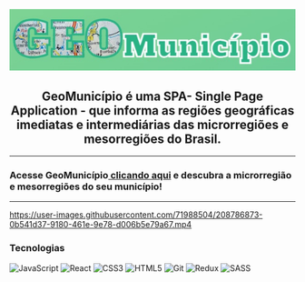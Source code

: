 <p align="center">
  <img src="https://github.com/MayconCabral/GeoMunicipio/blob/main/src/img/logoReadMe.jpg">
</p>

<h2 align="center">GeoMunicípio é uma SPA<strong>- Single Page Application -</strong> que informa as regiões geográficas imediatas e intermediárias das microrregiões e mesorregiões do Brasil.</h2>

___________________________

<h3>Acesse GeoMunicípio<a href="https://geomunicipio.netlify.app/"> clicando aqui</a> e descubra a microrregião e mesorregiões do seu município!</h3>


___________________________

https://user-images.githubusercontent.com/71988504/208786873-0b541d37-9180-461e-9e78-d006b5e79a67.mp4

### Tecnologias 

![JavaScript](https://img.shields.io/badge/javascript-%23323330.svg?logo=javascript&logoColor=%23F7DF1E&style=for-the-badge)
![React](https://img.shields.io/badge/react-%2320232a.svg?logo=react&logoColor=%2361DAFB&style=for-the-badge)
![CSS3](https://img.shields.io/badge/css3-%231572B6.svg?logo=css3&logoColor=white&style=for-the-badge)
![HTML5](https://img.shields.io/badge/html5-%23E34F26.svg?logo=html5&logoColor=white&style=for-the-badge)
![Git](https://img.shields.io/badge/git-%23F05033.svg?logo=git&logoColor=white&style=for-the-badge)
![Redux](https://img.shields.io/badge/redux-%23593d88.svg?style=for-the-badge&logo=redux&logoColor=white)
![SASS](https://img.shields.io/badge/SASS-hotpink.svg?style=for-the-badge&logo=SASS&logoColor=white)
